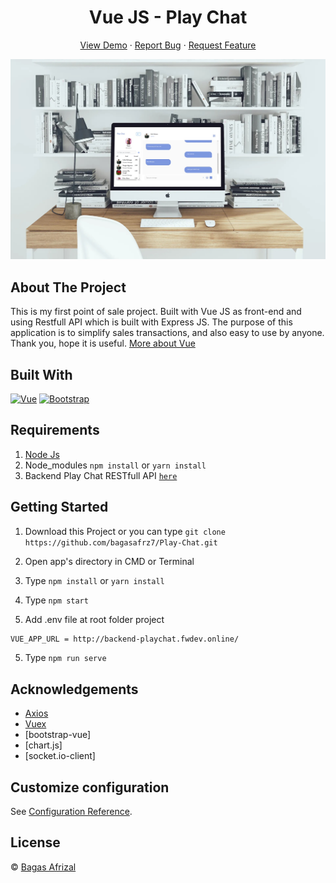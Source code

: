<h1 align='center'>Vue JS - Play Chat</h1>
  <p align="center">
    <a href="https://play-chat.netlify.app/">View Demo</a>
    ·
    <a href="hhttps://github.com/bagasafrz7/Play-Chat/issues">Report Bug</a>
    ·
    <a href="https://github.com/bagasafrz7/Play-Chat/issues">Request Feature</a>
  </p>

![Image Banner](https://raw.githubusercontent.com/bagasafrz7/Play-Chat/master/banner-img.jpg)

## About The Project

This is my first point of sale project. Built with Vue JS as front-end and using Restfull API which is built with Express JS. The purpose of this application is to simplify sales transactions, and also easy to use by anyone. Thank you, hope it is useful. [More about Vue](https://vuejs.org/)

## Built With

[![Vue](https://img.shields.io/badge/Vue-v2.6.11-green)](https://github.com/vuejs/vue)
[![Bootstrap](https://img.shields.io/badge/Bootstrap-v4.5.x-blue)](https://github.com/bootstrap-vue/bootstrap-vue)

## Requirements

1. <a href="https://nodejs.org/en/download/">Node Js</a>
2. Node_modules `npm install` or `yarn install`
3. Backend Play Chat RESTfull API [`here`](https://github.com/bagasafrz7/Play-Chat-Backend)

## Getting Started

1. Download this Project or you can type `git clone https://github.com/bagasafrz7/Play-Chat.git`
2. Open app's directory in CMD or Terminal
3. Type `npm install` or `yarn install`
4. Type `npm start`

4. Add .env file at root folder project

```sh
VUE_APP_URL = http://backend-playchat.fwdev.online/
```

5. Type `npm run serve`

## Acknowledgements

- [Axios](https://www.npmjs.com/package/axios)
- [Vuex](https://vuex.vuejs.org/)
- [bootstrap-vue]
- [chart.js]
- [socket.io-client]

## Customize configuration

See [Configuration Reference](https://cli.vuejs.org/config/).

## License

© [Bagas Afrizal](https://github.com/bagasafrz7/)
